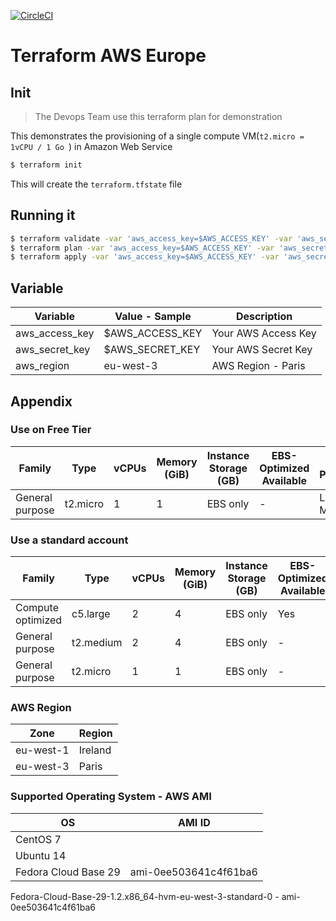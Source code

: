 [![CircleCI](https://circleci.com/gh/ccl-consulting/terraform-aws-ec2.svg?style=svg)](https://circleci.com/gh/ccl-consulting/terraform-aws-ec2)

# Terraform AWS Europe

## Init

> The Devops Team use this terraform plan for demonstration

This demonstrates the provisioning of a single compute VM(`t2.micro = 1vCPU / 1 Go `) in Amazon Web Service

```bash
$ terraform init
```

This will create the `terraform.tfstate` file

## Running it

```bash
$ terraform validate -var 'aws_access_key=$AWS_ACCESS_KEY' -var 'aws_secret_key=$AWS_SECRET_KEY' -var 'aws_region=eu-west-3'
$ terraform plan -var 'aws_access_key=$AWS_ACCESS_KEY' -var 'aws_secret_key=$AWS_SECRET_KEY' -var 'aws_region=eu-west-3'
$ terraform apply -var 'aws_access_key=$AWS_ACCESS_KEY' -var 'aws_secret_key=$AWS_SECRET_KEY' -var 'aws_region=eu-west-3'
```

## Variable

| Variable       | Value - Sample  | Description         |
| -------------- | --------------- | ------------------- |
| aws_access_key | $AWS_ACCESS_KEY | Your AWS Access Key |
| aws_secret_key | $AWS_SECRET_KEY | Your AWS Secret Key |
| aws_region     | eu-west-3       | AWS Region - Paris  |


## Appendix

### Use on Free Tier

| Family            | Type      | vCPUs | Memory (GiB) | Instance Storage (GB) | EBS-Optimized Available | Network Performance | IPv6 Support |
| ----------------- | --------- | ----- | ------------ | --------------------- | ----------------------- | ------------------- | ------------ |
| General purpose   | t2.micro  | 1     | 1            | EBS only              | -                       | Low to Moderate     | Yes          |

### Use a standard account

| Family            | Type      | vCPUs | Memory (GiB) | Instance Storage (GB) | EBS-Optimized Available | Network Performance | IPv6 Support |
| ----------------- | --------- | ----- | ------------ | --------------------- | ----------------------- | ------------------- | ------------ |
| Compute optimized | c5.large  | 2     | 4            | EBS only              | Yes                     | Up to 10 Gigabit    | Yes          |
| General purpose   | t2.medium | 2     | 4            | EBS only              | -                       | Low to Moderate     | Yes          |
| General purpose   | t2.micro  | 1     | 1            | EBS only              | -                       | Low to Moderate     | Yes          |

### AWS Region

| Zone      | Region  |
| --------- | ------- |
| eu-west-1 | Ireland |
| eu-west-3 | Paris   |

### Supported Operating System - AWS AMI

| OS                   | AMI ID                |
| -------------------- | --------------------- |
| CentOS 7             |                       |
| Ubuntu 14            |                       |
| Fedora Cloud Base 29 | ami-0ee503641c4f61ba6 |


Fedora-Cloud-Base-29-1.2.x86_64-hvm-eu-west-3-standard-0 - ami-0ee503641c4f61ba6
